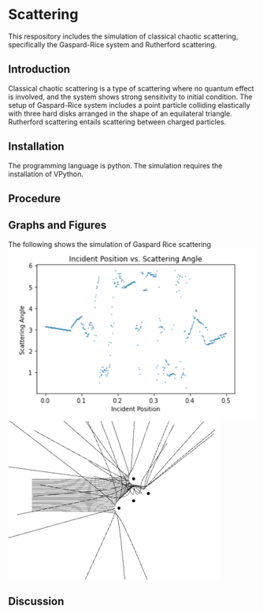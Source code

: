 # Scattering
This respository includes the simulation of classical chaotic scattering, specifically the Gaspard-Rice system and Rutherford scattering. 
## Introduction
Classical chaotic scattering is a type of scattering where no quantum effect is involved, and the system shows strong sensitivity to initial condition. The setup of  Gaspard-Rice system includes a point particle colliding elastically with three hard disks arranged in the shape of an equilateral triangle. Rutherford scattering entails scattering between charged particles. 
## Installation
The programming language is python. The simulation requires the installation of VPython.
## Procedure

## Graphs and Figures
The following shows the simulation of Gaspard Rice scattering
![Gaspard Rice Plot](Figures/GaspardRicePlot.png "Gaspard Rice Plot")
![Rutherford Scattering](Figures/Rutherford_Scattering.png "Gaspard Rice Plot")
## Discussion

